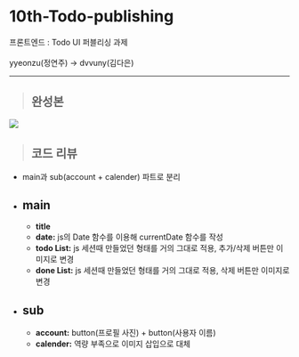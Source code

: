 # 10th-Todo-publishing
프론트엔드 : Todo UI 퍼블리싱 과제 </br></br>
yyeonzu(정연주) -> dvvuny(김다은)
* * * 

> ## 완성본

<img src="https://github.com/yyeonzu/iamge/blob/main/image/todolist.png"></img>
</br>

> ## 코드 리뷰
* main과 sub(account + calender) 파트로 분리
* main
  -
  * __title__
  * __date:__ js의 Date 함수를 이용해 currentDate 함수를 작성
  * __todo List:__ js 세션때 만들었던 형태를 거의 그대로 적용, 추가/삭제 버튼만 이미지로 변경
  * __done List:__ js 세션때 만들었던 형태를 거의 그대로 적용, 삭제 버튼만 이미지로 변경

* sub
  -
  * __account:__ button(프로필 사진) + button(사용자 이름)
  * __calender:__ 역량 부족으로 이미지 삽입으로 대체
